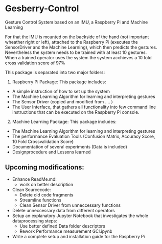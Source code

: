 # Gesberry-Control
Gesture Control System based on an IMU, a Raspberry Pi and Machine Learning

For that the IMU is mounted on the backside of the hand (not important wheather right or left),
attached to the Raspberry Pi (executes the SensorDriver and the Machine Learning), which then
predicts the gestures. Nevertheless the system needs to be trained with at least 10 gestures. 
When a trained operator uses the system the system acchieves a 10 fold cross validation score of
97%

This package is separated into two major folders: 
1. Raspberry Pi Package: This package includes:
  - A simple instruction of how to set up the system
  - The Machine Learning Algorithm for learning and interpreting gestures
  - The Sensor Driver (copied and modified from .... )
  - The User Interface, that gathers all functionality into few command line instructions that can be
    executed on the Raspberry Pi console.

2. Machine Learning Package: This package includes:
  - The Machine Learning Algorithm for learning and interpreting gestures
  - The performance Evaluation Tools (Confusion Matrix, Accuracy Score, 10 Fold Crossvalidation Score)
  - Documentation of several experiments (Data is included)
  - Designprocedure and Lessons learned

## Upcoming modifications:
- Enhance ReadMe.md:
    - work on better description
- Clean Sourcecode: 
	- Delete old code fragments
	- Streamline functions
    - Clean Sensor Driver from unneccessary functions
- Delete unneccessary data from different operators
- Setup an explanatory Jupyter Notebook that investigates the whole dataprocessing steps: 
    - Use better defined Data folder descriptors
    - Rework Performance measurement GCI.ipynb
- Write a complete setup and installation guide for the Raspberry Pi

